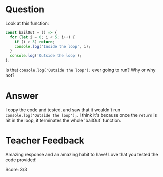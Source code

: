# Question
Look at this function:

```js
const bailOut = () => {
  for (let i = 0; i < 5; i++) {
    if (i > 3) return;
    console.log('Inside the loop', i);
  }
  console.log('Outside the loop');
};
```

Is that `console.log('Outside the loop');` ever going to run? Why or why not?

# Answer
I copy the code and tested, and saw that it wouldn't run  `console.log('Outside the loop');`. I think it's because once the `return` is hit in the loop, it terminates the whole 'bailOut` function.

# Teacher Feedback

Amazing response and an amazing habit to have! Love that you tested the code provided! 

Score: 3/3